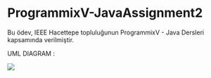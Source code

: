 # ProgrammixV-JavaAssignment2
Bu ödev, IEEE Hacettepe topluluğunun ProgrammixV - Java Dersleri kapsamında verilmiştir.

UML DIAGRAM : 

![](https://github.com/ugurcanerdogan/ProgrammixV-JavaAssignment2/blob/master/src/src.png)
